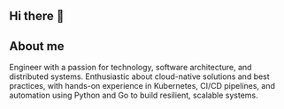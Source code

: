 ## Hi there 👋


## About me

Engineer with a passion for technology, software architecture, and distributed systems. Enthusiastic about cloud-native solutions and best practices, with hands-on experience in Kubernetes, CI/CD pipelines, and automation using Python and Go to build resilient, scalable systems.

